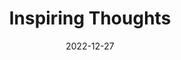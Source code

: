 ---
slug: thought-for-the-day
title: "Inspiring Thoughts"
date: 2022-12-27
excerpt: 'With determined efforts you can always succeed against established beliefs.'
tags: [Inspiration, Motivation, Quotes, Thoughts]
---